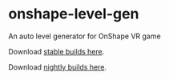 # onshape-level-gen
An auto level generator for OnShape VR game

Download [stable builds here](https://github.com/qdwang/onshape-level-gen/releases/latest).

Download [nightly builds here](https://github.com/qdwang/onshape-level-gen/releases/tag/nightly).

